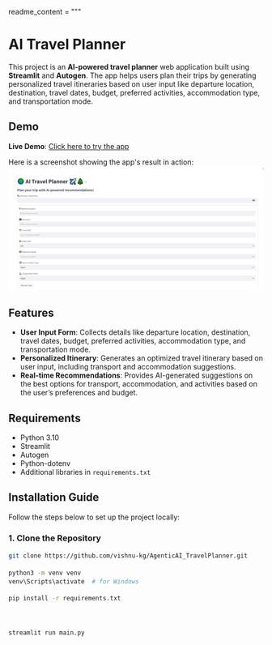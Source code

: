 readme_content = """
# AI Travel Planner

This project is an **AI-powered travel planner** web application built using **Streamlit** and **Autogen**. The app helps users plan their trips by generating personalized travel itineraries based on user input like departure location, destination, travel dates, budget, preferred activities, accommodation type, and transportation mode.

## Demo

**Live Demo**: [Click here to try the app](https://huggingface.co/spaces/vishnukg/travelApp)

Here is a screenshot showing the app's result in action:
![alt text](image.png)

## 





## Features

- **User Input Form**: Collects details like departure location, destination, travel dates, budget, preferred activities, accommodation type, and transportation mode.
- **Personalized Itinerary**: Generates an optimized travel itinerary based on user input, including transport and accommodation suggestions.
- **Real-time Recommendations**: Provides AI-generated suggestions on the best options for transport, accommodation, and activities based on the user’s preferences and budget.

## Requirements

- Python 3.10
- Streamlit
- Autogen
- Python-dotenv
- Additional libraries in `requirements.txt`

## Installation Guide

Follow the steps below to set up the project locally:

### 1. Clone the Repository

```bash
git clone https://github.com/vishnu-kg/AgenticAI_TravelPlanner.git

python3 -m venv venv
venv\Scripts\activate  # for Windows

pip install -r requirements.txt



streamlit run main.py

